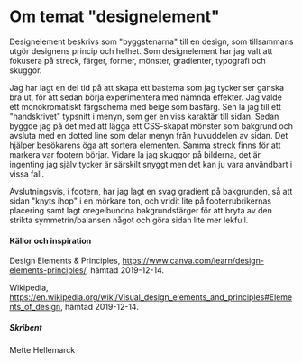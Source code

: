 ---
---
Om temat "designelement"
=========================

Designelement beskrivs som "byggstenarna" till en design, som tillsammans utgör designens princip och helhet. Som designelement har jag valt att fokusera på streck, färger, former, mönster, gradienter, typografi och skuggor.

Jag har lagt en del tid på att skapa ett bastema som jag tycker ser ganska bra ut, för att sedan börja experimentera med nämnda effekter. Jag valde ett monokromatiskt färgschema med beige som basfärg. Sen la jag till ett "handskrivet" typsnitt i menyn, som ger en viss karaktär till sidan. Sedan byggde jag på det med att lägga ett CSS-skapat mönster som bakgrund och avsluta med en dotted line som delar menyn från huvuddelen av sidan. Det hjälper besökarens öga att sortera elementen. Samma streck finns för att markera var footern börjar. Vidare la jag skuggor på bilderna, det är ingenting jag själv tycker är särskilt snyggt men det kan ju vara användbart i vissa fall.

Avslutningsvis, i footern, har jag lagt en svag gradient på bakgrunden, så att sidan "knyts ihop" i en mörkare ton, och vridit lite på footerrubrikernas placering samt lagt oregelbundna bakgrundsfärger för att bryta av den strikta symmetrin/balansen något och göra sidan lite mer lekfull.

<h4>Källor och inspiration</h4>

Design Elements & Principles, <a href="https://www.canva.com/learn/design-elements-principles/">https://www.canva.com/learn/design-elements-principles/</a>, hämtad 2019-12-14.

Wikipedia, <a href="https://en.wikipedia.org/wiki/Visual_design_elements_and_principles#Elements_of_design">https://en.wikipedia.org/wiki/Visual_design_elements_and_principles#Elements_of_design</a>, hämtad 2019-12-14.

<h5>Skribent</h5>
Mette Hellemarck
